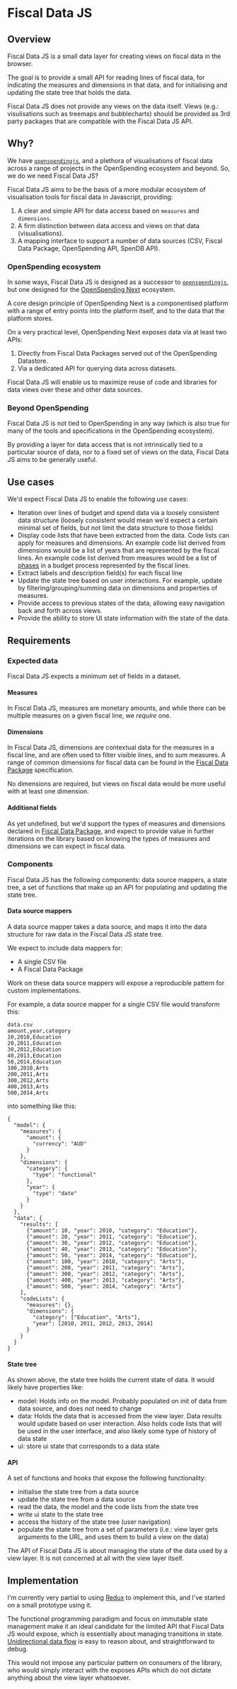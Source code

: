 # Fiscal Data JS

## Overview

Fiscal Data JS is a small data layer for creating views on fiscal data in the browser.

The goal is to provide a small API for reading lines of fiscal data, for indicating the measures and dimensions in that data, and for initialising and updating the state tree that holds the data.

Fiscal Data JS does not provide any views on the data itself. Views (e.g.: visulisations such as treemaps and bubblecharts) should be provided as 3rd party packages that are compatible with the Fiscal Data JS API.

## Why?

We have [`openspendingjs`](https://github.com/openspending/openspendingjs), and a plethora of visualisations of fiscal data across a range of projects in the OpenSpending ecosystem and beyond. So, we do we need Fiscal Data JS?

Fiscal Data JS aims to be the basis of a more modular ecosystem of visualisation tools for fiscal data in Javascript, providing:

1. A clear and simple API for data access based on `measures` and `dimensions`.
2. A firm distinction between data access and views on that data (visualisations).
3. A mapping interface to support a number of data sources (CSV, Fiscal Data Package, OpenSpending API, SpenDB API).

### OpenSpending ecosystem

In some ways, Fiscal Data JS is designed as a successor to [`openspendingjs`](https://github.com/openspending/openspendingjs), but one designed for the [OpenSpending Next](http://community.openspending.org/next/) ecosystem.

A core design principle of OpenSpending Next is a componentised platform with a range of entry points into the platform itself, and to the data that the platform stores.

On a very practical level, OpenSpending Next exposes data via at least two APIs:

1. Directly from Fiscal Data Packages served out of the OpenSpending Datastore.
2. Via a dedicated API for querying data across datasets.

Fiscal Data JS will enable us to maximize reuse of code and libraries for data views over these and other data sources.

### Beyond OpenSpending

Fiscal Data JS is not tied to OpenSpending in any way (which is also true for many of the tools and specifications in the OpenSpending ecosystem).

By providing a layer for data access that is not intrinsically tied to a particular source of data, nor to a fixed set of views on the data, Fiscal Data JS aims to be generally useful.

## Use cases

We'd expect Fiscal Data JS to enable the following use cases:

* Iteration over lines of budget and spend data via a loosely consistent data structure (loosely consistent would mean we'd expect a certain minimal set of fields, but not limit the data structure to those fields)
* Display code lists that have been extracted from the data. Code lists can apply for measures and dimensions. An example code list derived from dimensions would be a list of years that are represented by the fiscal lines. An example code list derived from measures would be a list of [phases](http://fiscal.dataprotocols.org/spec/#details) in a budget process represented by the fiscal lines.
* Extract labels and description field(s) for each fiscal line
* Update the state tree based on user interactions. For example, update by filtering/grouping/summing data on dimensions and properties of measures.
* Provide access to previous states of the data, allowing easy navigation back and forth across views.
* Provide the ability to store UI state information with the state of the data.

## Requirements

### Expected data

Fiscal Data JS expects a minimum set of fields in a dataset.

#### Measures

In Fiscal Data JS, measures are monetary amounts, and while there can be multiple measures on a given fiscal line, we *require* one.

#### Dimensions

In Fiscal Data JS, dimensions are contextual data for the measures in a fiscal line, and are often used to filter visible lines, and to sum measures. A range of common dimensions for fiscal data can be found in the [Fiscal Data Package](http://fiscal.dataprotocols.org/spec/) specification.

No dimensions are required, but views on fiscal data would be more useful with at least one dimension.

#### Additional fields

As yet undefined, but we'd support the types of measures and dimensions declared in [Fiscal Data Package](http://fiscal.dataprotocols.org/spec/), and expect to provide value in further iterations on the library based on knowing the types of measures and dimensions we can expect in fiscal data.

### Components

Fiscal Data JS has the following components: data source mappers, a state tree, a set of functions that make up an API for populating and updating the state tree.

#### Data source mappers

A data source mapper takes a data source, and maps it into the data structure for raw data in the Fiscal Data JS state tree.

We expect to include data mappers for:

* A single CSV file
* A Fiscal Data Package

Work on these data source mappers will expose a reproducible pattern for custom implementations.

For example, a data source mapper for a single CSV file would transform this:

```
data.csv
amount,year,category
10,2010,Education
20,2011,Education
30,2012,Education
40,2013,Education
50,2014,Education
100,2010,Arts
200,2011,Arts
300,2012,Arts
400,2013,Arts
500,2014,Arts
```

into something like this:

```
{
  "model": {
    "measures": {
      "amount": {
        "currency": "AUD"
      }
    },
    "dimensions": {
      "category": {
        "type": "functional"
      },
      "year": {
        "type": "date"
      }
    }
  },
  "data": {
    "results": [
      {"amount": 10, "year": 2010, "category": "Education"},
      {"amount": 20, "year": 2011, "category": "Education"},
      {"amount": 30, "year": 2012, "category": "Education"},
      {"amount": 40, "year": 2013, "category": "Education"},
      {"amount": 50, "year": 2014, "category": "Education"},
      {"amount": 100, "year": 2010, "category": "Arts"},
      {"amount": 200, "year": 2011, "category": "Arts"},
      {"amount": 300, "year": 2012, "category": "Arts"},
      {"amount": 400, "year": 2013, "category": "Arts"},
      {"amount": 500, "year": 2014, "category": "Arts"}
    ],
    "codeLists": {
      "measures": {},
      "dimensions": {
        "category": ["Education", "Arts"],
        "year": [2010, 2011, 2012, 2013, 2014]
      }
    }
  }
}
```

#### State tree

As shown above, the state tree holds the current state of data. It would likely have properties like:

* model: Holds info on the model. Probably populated on init of data from data source, and does not need to change
* data: Holds the data that is accessed from the view layer. Data results would update based on user interaction. Also holds code lists that will be used in the user interface, and also likely some type of history of data state
* ui: store ui state that corresponds to a data state

#### API

A set of functions and hooks that expose the following functionality:

* initialise the state tree from a data source
* update the state tree from a data source
* read the data, the model and the code lists from the state tree
* write ui state to the state tree
* access the history of the state tree (user navigation)
* populate the state tree from a set of parameters (i.e.: view layer gets arguments to the URL, and uses them to build a view on the data)

The API of Fiscal Data JS is about managing the state of the data used by a view layer. It is not concerned at all with the view layer itself.

## Implementation

I'm currently very partial to using [Redux](http://redux.js.org) to implement this, and I've started on a small prototype using it.

The functional programming paradigm and focus on immutable state management make it an ideal candidate for the limited API that Fiscal Data JS would expose, which is essentially about managing transitions in state. [Unidirectional data flow](http://redux.js.org/docs/basics/DataFlow.html) is easy to reason about, and straightforward to debug.

This would not impose any particular pattern on consumers of the library, who would simply interact with the exposes APIs which do not dictate anything about the view layer whatsoever.
